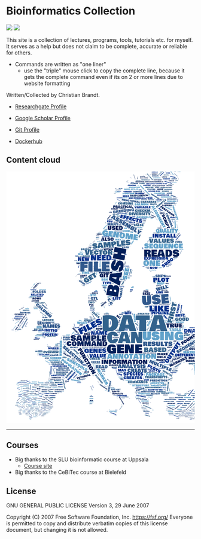 # Bioinformatics Collection

![](https://img.shields.io/badge/made%20with-mkdocs-blue.svg)
![](https://img.shields.io/badge/licence-GPL--3.0-lightgrey.svg)

This site is a collection of lectures, programs, tools, tutorials etc. for myself.
It serves as a help but does not claim to be complete, accurate or reliable for others.

* Commands are written as "one liner"
  * use the "triple" mouse click to copy the complete line, because it gets the complete command even if its on 2 or more lines due to website formatting


Written/Collected by Christian Brandt.

* [Researchgate Profile](https://www.researchgate.net/profile/Christian_Brandt5)

* [Google Scholar Profile](https://scholar.google.se/citations?user=YSWxKeoAAAAJ&hl=en)

* [Git Profile](https://github.com/replikation)

* [Dockerhub](https://hub.docker.com/u/replikation/)

## Content cloud

![picture](img/20181019_110008.png)

____
## Courses

* Big thanks to the SLU bioinformatic course at Uppsala
    - [Course site](https://sgbc.github.io/course/)
* Big thanks to the CeBiTec course at Bielefeld

## License

GNU GENERAL PUBLIC LICENSE
   Version 3, 29 June 2007

Copyright (C) 2007 Free Software Foundation, Inc. <https://fsf.org/>
Everyone is permitted to copy and distribute verbatim copies
of this license document, but changing it is not allowed.
